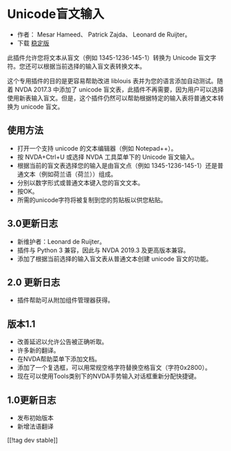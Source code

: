 # Unicode盲文输入 #

* 作者： Mesar Hameed、 Patrick Zajda、 Leonard de Ruijter。
* 下载 [稳定版][1]

此插件允许您将文本从盲文（例如 1345-1236-145-1）转换为 Unicode 盲文字符。您还可以根据当前选择的输入盲文表转换文本。

这个专用插件的目的是更容易帮助改进 liblouis 表并为您的语言添加自动测试。随着 NVDA 2017.3 中添加了 unicode
盲文表，此插件不再需要，因为用户可以选择使用新表输入盲文。但是，这个插件仍然可以帮助根据特定的输入表将普通文本转换为 unicode 盲文。

## 使用方法

* 打开一个支持 unicode 的文本编辑器（例如 Notepad++）。
* 按 NVDA+Ctrl+U 或选择 NVDA 工具菜单下的 Unicode 盲文输入。
* 根据当前的盲文表选择您的输入是由盲文点（例如 1345-1236-145-1）还是普通文本（例如荷兰语（荷兰））组成。
* 分别以数字形式或普通文本键入您的盲文文本。
* 按OK。
* 所需的unicode字符将被复制到您的剪贴板以供您粘贴。

## 3.0更新日志

* 新维护者：Leonard de Ruijter。
* 插件与 Python 3 兼容，因此与 NVDA 2019.3 及更高版本兼容。
* 添加了根据当前选择的输入盲文表从普通文本创建 unicode 盲文的功能。

## 2.0 更新日志

* 插件帮助可从附加组件管理器获得。

## 版本1.1 ##

* 改善延迟以允许公告被正确听取。
* 许多新的翻译。
* 在NVDA帮助菜单下添加文档。
* 添加了一个复选框，可以用常规空格字符替换空格盲文（字符0x2800）。
* 现在可以使用Tools类别下的NVDA手势输入对话框重新分配快捷键。

## 1.0更新日志 ##

* 发布初始版本
* 新增法语翻译

[[!tag dev stable]]

[1]: https://addons.nvda-project.org/files/get.php?file=ubi
